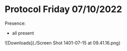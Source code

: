 # Protocol Friday 07/10/2022

Presence:

-   all present

![Downloads](./Screen Shot 1401-07-15 at 09.41.16.png)



